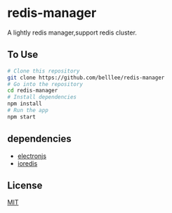 # redis-manager

A lightly redis manager,support redis cluster.

## To Use

```bash
# Clone this repository
git clone https://github.com/belllee/redis-manager
# Go into the repository
cd redis-manager
# Install dependencies
npm install
# Run the app
npm start
```

## dependencies

- [electronjs](https://electronjs.org) 
- [ioredis](https://github.com/luin/ioredis) 

## License

[MIT](LICENSE.md)
